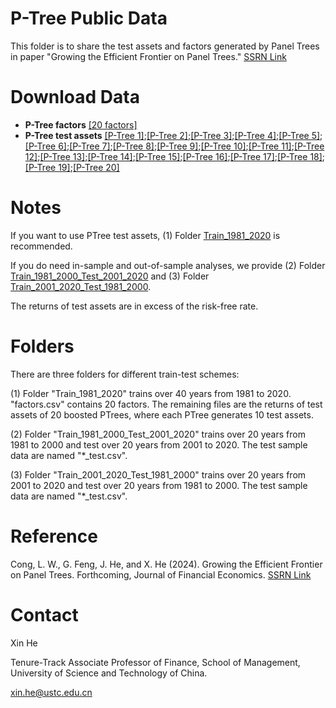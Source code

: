 # P-Tree Public Data
This folder is to share the test assets and factors generated by Panel Trees in paper "Growing the Efficient Frontier on Panel Trees." [SSRN Link](https://ssrn.com/abstract=3949463)

# Download Data

- **P-Tree factors** [[20 factors]](Train_1981_2020/factors.csv)
- **P-Tree test assets** [[P-Tree 1]](Train_1981_2020/test_asset_ptree_1.csv);[[P-Tree 2]](Train_1981_2020/test_asset_ptree_2.csv);[[P-Tree 3]](Train_1981_2020/test_asset_ptree_3.csv);[[P-Tree 4]](Train_1981_2020/test_asset_ptree_4.csv);[[P-Tree 5]](Train_1981_2020/test_asset_ptree_5.csv);[[P-Tree 6]](Train_1981_2020/test_asset_ptree_6.csv);[[P-Tree 7]](Train_1981_2020/test_asset_ptree_7.csv);[[P-Tree 8]](Train_1981_2020/test_asset_ptree_8.csv);[[P-Tree 9]](Train_1981_2020/test_asset_ptree_9.csv);[[P-Tree 10]](Train_1981_2020/test_asset_ptree_10.csv);[[P-Tree 11]](Train_1981_2020/test_asset_ptree_11.csv);[[P-Tree 12]](Train_1981_2020/test_asset_ptree_12.csv);[[P-Tree 13]](Train_1981_2020/test_asset_ptree_13.csv);[[P-Tree 14]](Train_1981_2020/test_asset_ptree_14.csv);[[P-Tree 15]](Train_1981_2020/test_asset_ptree_15.csv);[[P-Tree 16]](Train_1981_2020/test_asset_ptree_16.csv);[[P-Tree 17]](Train_1981_2020/test_asset_ptree_17.csv);[[P-Tree 18]](Train_1981_2020/test_asset_ptree_18.csv);[[P-Tree 19]](Train_1981_2020/test_asset_ptree_19.csv);[[P-Tree 20]](Train_1981_2020/test_asset_ptree_20.csv)

# Notes

If you want to use PTree test assets, (1) Folder [Train_1981_2020](https://github.com/Quantactix/P-Tree-Public-Data/tree/main/Train_1981_2020) is recommended. 

If you do need in-sample and out-of-sample analyses, we provide (2) Folder [Train_1981_2000_Test_2001_2020](https://github.com/Quantactix/P-Tree-Public-Data/tree/main/Train_1981_2000_Test_2001_2020) and (3) Folder [Train_2001_2020_Test_1981_2000](https://github.com/Quantactix/P-Tree-Public-Data/tree/main/Train_2001_2020_Test_1981_2000).

The returns of test assets are in excess of the risk-free rate.

# Folders

There are three folders for different train-test schemes:

(1) Folder "Train_1981_2020" trains over 40 years from 1981 to 2020. "factors.csv" contains 20 factors. The remaining files are the returns of test assets of 20 boosted PTrees, where each PTree generates 10 test assets.

(2) Folder "Train_1981_2000_Test_2001_2020" trains over 20 years from 1981 to 2000 and test over 20 years from 2001 to 2020. The test sample data are named "*_test.csv".

(3) Folder "Train_2001_2020_Test_1981_2000" trains over 20 years from 2001 to 2020 and test over 20 years from 1981 to 2000. The test sample data are named "*_test.csv".

# Reference

Cong, L. W., G. Feng, J. He, and X. He (2024). Growing the Efficient Frontier on Panel Trees. Forthcoming, Journal of Financial Economics. [SSRN Link](https://ssrn.com/abstract=3949463)

# Contact 

Xin He

Tenure-Track Associate Professor of Finance,
School of Management, University of Science and Technology of China.

<xin.he@ustc.edu.cn>

